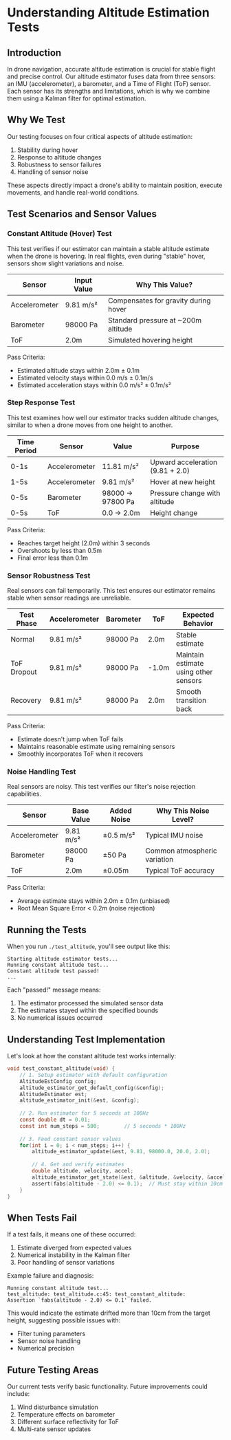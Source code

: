 # Understanding Altitude Estimation Tests

## Introduction
In drone navigation, accurate altitude estimation is crucial for stable flight and precise control. Our altitude estimator fuses data from three sensors: an IMU (accelerometer), a barometer, and a Time of Flight (ToF) sensor. Each sensor has its strengths and limitations, which is why we combine them using a Kalman filter for optimal estimation.

## Why We Test
Our testing focuses on four critical aspects of altitude estimation:
1. Stability during hover
2. Response to altitude changes
3. Robustness to sensor failures
4. Handling of sensor noise

These aspects directly impact a drone's ability to maintain position, execute movements, and handle real-world conditions.

## Test Scenarios and Sensor Values

### Constant Altitude (Hover) Test

This test verifies if our estimator can maintain a stable altitude estimate when the drone is hovering. In real flights, even during "stable" hover, sensors show slight variations and noise.

| Sensor | Input Value | Why This Value? |
|--------|-------------|-----------------|
| Accelerometer | 9.81 m/s² | Compensates for gravity during hover |
| Barometer | 98000 Pa | Standard pressure at ~200m altitude |
| ToF | 2.0m | Simulated hovering height |

Pass Criteria:
- Estimated altitude stays within 2.0m ± 0.1m
- Estimated velocity stays within 0.0 m/s ± 0.1m/s
- Estimated acceleration stays within 0.0 m/s² ± 0.1m/s²

### Step Response Test

This test examines how well our estimator tracks sudden altitude changes, similar to when a drone moves from one height to another.

| Time Period | Sensor | Value | Purpose |
|-------------|---------|--------|----------|
| 0-1s | Accelerometer | 11.81 m/s² | Upward acceleration (9.81 + 2.0) |
| 1-5s | Accelerometer | 9.81 m/s² | Hover at new height |
| 0-5s | Barometer | 98000 → 97800 Pa | Pressure change with altitude |
| 0-5s | ToF | 0.0 → 2.0m | Height change |

Pass Criteria:
- Reaches target height (2.0m) within 3 seconds
- Overshoots by less than 0.5m
- Final error less than 0.1m

### Sensor Robustness Test

Real sensors can fail temporarily. This test ensures our estimator remains stable when sensor readings are unreliable.

| Test Phase | Accelerometer | Barometer | ToF | Expected Behavior |
|------------|---------------|-----------|-----|-------------------|
| Normal | 9.81 m/s² | 98000 Pa | 2.0m | Stable estimate |
| ToF Dropout | 9.81 m/s² | 98000 Pa | -1.0m | Maintain estimate using other sensors |
| Recovery | 9.81 m/s² | 98000 Pa | 2.0m | Smooth transition back |

Pass Criteria:
- Estimate doesn't jump when ToF fails
- Maintains reasonable estimate using remaining sensors
- Smoothly incorporates ToF when it recovers

### Noise Handling Test

Real sensors are noisy. This test verifies our filter's noise rejection capabilities.

| Sensor | Base Value | Added Noise | Why This Noise Level? |
|--------|------------|-------------|----------------------|
| Accelerometer | 9.81 m/s² | ±0.5 m/s² | Typical IMU noise |
| Barometer | 98000 Pa | ±50 Pa | Common atmospheric variation |
| ToF | 2.0m | ±0.05m | Typical ToF accuracy |

Pass Criteria:
- Average estimate stays within 2.0m ± 0.1m (unbiased)
- Root Mean Square Error < 0.2m (noise rejection)

## Running the Tests

When you run `./test_altitude`, you'll see output like this:
```
Starting altitude estimator tests...
Running constant altitude test...
Constant altitude test passed!
...
```

Each "passed!" message means:
1. The estimator processed the simulated sensor data
2. The estimates stayed within the specified bounds
3. No numerical issues occurred

## Understanding Test Implementation

Let's look at how the constant altitude test works internally:

```c
void test_constant_altitude(void) {
    // 1. Setup estimator with default configuration
    AltitudeEstConfig config;
    altitude_estimator_get_default_config(&config);
    AltitudeEstimator est;
    altitude_estimator_init(&est, &config);
    
    // 2. Run estimator for 5 seconds at 100Hz
    const double dt = 0.01;           
    const int num_steps = 500;        // 5 seconds * 100Hz
    
    // 3. Feed constant sensor values
    for(int i = 0; i < num_steps; i++) {
        altitude_estimator_update(&est, 9.81, 98000.0, 20.0, 2.0);
        
        // 4. Get and verify estimates
        double altitude, velocity, accel;
        altitude_estimator_get_state(&est, &altitude, &velocity, &accel);
        assert(fabs(altitude - 2.0) <= 0.1);  // Must stay within 10cm
    }
}
```

## When Tests Fail

If a test fails, it means one of these occurred:
1. Estimate diverged from expected values
2. Numerical instability in the Kalman filter
3. Poor handling of sensor variations

Example failure and diagnosis:
```
Running constant altitude test...
test_altitude: test_altitude.c:45: test_constant_altitude: 
Assertion `fabs(altitude - 2.0) <= 0.1' failed.
```
This would indicate the estimate drifted more than 10cm from the target height, suggesting possible issues with:
- Filter tuning parameters
- Sensor noise handling
- Numerical precision

## Future Testing Areas

Our current tests verify basic functionality. Future improvements could include:
1. Wind disturbance simulation
2. Temperature effects on barometer
3. Different surface reflectivity for ToF
4. Multi-rate sensor updates